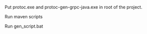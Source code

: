 Put protoc.exe and protoc-gen-grpc-java.exe in root of the project.  

Run maven scripts  

Run gen_script.bat  

